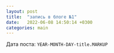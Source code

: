 ```yaml
---
layout: post
title:  "запись в блоге №1"
date:   2022-06-08 14:50:14 +0300
categories: main
---
```


Дата поста: `YEAR-MONTH-DAY-title.MARKUP`

